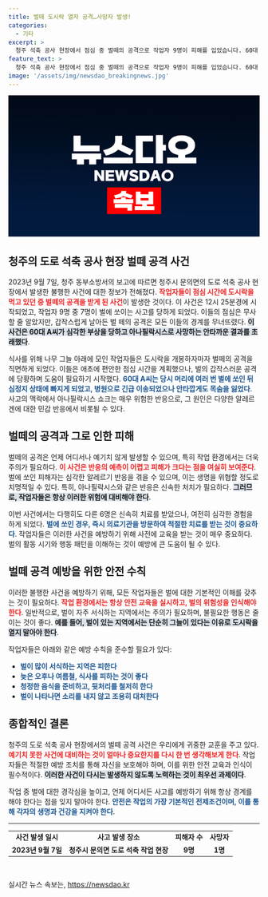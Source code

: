 ```yaml
---
title: 벌떼 도시락 열자 공격…사망자 발생!
categories:
  - 기타
excerpt: >
  청주 석축 공사 현장에서 점심 중 벌떼의 공격으로 작업자 9명이 피해를 입었습니다. 60대 남성 1명은 아나필락시스로 사망하고, 6명은 치료를 받는 상황. 이 사고의 전말이 궁금하다면 클릭하세요!
feature_text: >
  청주 석축 공사 현장에서 점심 중 벌떼의 공격으로 작업자 9명이 피해를 입었습니다. 60대 남성 1명은 아나필락시스로 사망하고, 6명은 치료를 받는 상황. 이 사고의 전말이 궁금하다면 클릭하세요!
image: '/assets/img/newsdao_breakingnews.jpg'
---
```


<p><img src="/assets/img/newsdao_breakingnews.jpg" alt="cryptoinkorea 속보" /></p>

<h2 data-ke-size="size26">청주의 도로 석축 공사 현장 벌떼 공격 사건</h2>

<p data-ke-size="size16">2023년 9월 7일, 청주 동부소방서의 보고에 따르면 청주시 문의면의 도로 석축 공사 현장에서 발생한 불행한 사건에 대한 정보가 전해졌다. <b><span style="color: #ee2323;">작업자들이 점심 시간에 도시락을 먹고 있던 중 벌떼의 공격을 받게 된 사건</span></b>이 발생한 것이다. 이 사건은 12시 25분경에 시작되었고, 작업자 9명 중 7명이 벌에 쏘이는 사고를 당하게 되었다. 이들의 점심은 무사할 줄 알았지만, 갑작스럽게 날아든 벌 떼의 공격은 모든 이들의 경계를 무너뜨렸다. <b><span style="background-color: #21538527;">이 사건은 60대 A씨가 심각한 부상을 당하고 아나필락시스로 사망하는 안타까운 결과를 초래했다</span></b>.</p>

<p data-ke-size="size16">식사를 위해 나무 그늘 아래에 모인 작업자들은 도시락을 개봉하자마자 벌떼의 공격을 직면하게 되었다. 이들은 애초에 편안한 점심 시간을 계획했으나, 벌의 갑작스러운 공격에 당황하며 도움이 필요하기 시작했다. <b><span style="color: #1a5490;">60대 A씨는 당시 머리에 여러 번 벌에 쏘인 뒤 심정지 상태에 빠지게 되었고, 병원으로 긴급 이송되었으나 안타깝게도 목숨을 잃었다</span></b>. 사고의 맥락에서 아나필락시스 쇼크는 매우 위험한 반응으로, 그 원인은 다양한 알레르겐에 대한 민감 반응에서 비롯될 수 있다. </p>

<h2>벌떼의 공격과 그로 인한 피해</h2>

<p data-ke-size="size16">벌떼의 공격은 언제 어디서나 예기치 않게 발생할 수 있으며, 특히 작업 환경에서는 더욱 주의가 필요하다. <b><span style="color: #ee2323;">이 사건은 반응의 예측이 어렵고 피해가 크다는 점을 여실히 보여준다</span></b>. 벌에 쏘인 피해자는 심각한 알레르기 반응을 겪을 수 있으며, 이는 생명을 위협할 정도로 치명적일 수 있다. 특히, 아나필락시스와 같은 반응은 신속한 처치가 필요하다. <b><span style="background-color: #21538527;">그러므로, 작업자들은 항상 이러한 위험에 대비해야 한다</span></b>.</p>

<p data-ke-size="size16">이번 사건에서는 다행히도 다른 6명은 신속히 치료를 받았으나, 여전히 심각한 경험을 하게 되었다. <b><span style="color: #1a5490;">벌에 쏘인 경우, 즉시 의료기관을 방문하여 적절한 치료를 받는 것이 중요하다</span></b>. 작업자들은 이러한 사건을 예방하기 위해 사전에 교육을 받는 것이 매우 중요하다. 벌의 활동 시기와 행동 패턴을 이해하는 것이 예방에 큰 도움이 될 수 있다.</p>

<h2>벌떼 공격 예방을 위한 안전 수칙</h2>

<p data-ke-size="size16">이러한 불행한 사건을 예방하기 위해, 모든 작업자들은 벌에 대한 기본적인 이해를 갖추는 것이 필요하다. <b><span style="color: #ee2323;">작업 환경에서는 항상 안전 교육을 실시하고, 벌의 위험성을 인식해야 한다</span></b>. 일반적으로, 벌이 자주 서식하는 지역에서는 주의가 필요하며, 불필요한 행동은 줄이는 것이 좋다. <b><span style="background-color: #21538527;">예를 들어, 벌이 있는 지역에서는 단순히 그늘이 있다는 이유로 도시락을 열지 말아야 한다</span></b>.</p>

<p data-ke-size="size16">작업자들은 아래와 같은 예방 수칙을 준수할 필요가 있다:</p>

<ul>
<li><b><span style="color: #1a5490;">벌이 많이 서식하는 지역은 피한다</span></b></li>
<li><b><span style="color: #1a5490;">늦은 오후나 여름철, 식사를 피하는 것이 좋다</span></b></li>
<li><b><span style="color: #1a5490;">청정한 음식을 준비하고, 뒷처리를 철저히 한다</span></b></li>
<li><b><span style="color: #1a5490;">벌이 나타나면 소리를 내지 않고 조용히 대처한다</span></b></li>
</ul>

<h2>종합적인 결론</h2>

<p data-ke-size="size16">청주의 도로 석축 공사 현장에서의 벌떼 공격 사건은 우리에게 귀중한 교훈을 주고 있다. <b><span style="color: #ee2323;">예기치 못한 사건에 대비하는 것이 얼마나 중요한지를 다시 한 번 생각해보게 한다</span></b>. 작업자들은 적절한 예방 조치를 통해 자신을 보호해야 하며, 이를 위한 안전 교육과 인식이 필수적이다. <b><span style="background-color: #21538527;">이러한 사건이 다시는 발생하지 않도록 노력하는 것이 최우선 과제이다</span></b>.</p>

<p data-ke-size="size16">작업 중 벌에 대한 경각심을 높이고, 언제 어디서든 사고를 예방하기 위해 항상 경계를 해야 한다는 점을 잊지 말아야 한다. <b><span style="color: #1a5490;">안전은 작업의 가장 기본적인 전제조건이며, 이를 통해 각자의 생명과 건강을 지켜야 한다</span></b>.</p>

<hr>

<table>
<tr>
<td style="text-align: center; height: 17px;"><b>사건 발생 일시</b></td>
<td style="text-align: center; height: 17px;"><b>사고 발생 장소</b></td>
<td style="text-align: center; height: 17px;"><b>피해자 수</b></td>
<td style="text-align: center; height: 17px;"><b>사망자</b></td>
</tr>
<tr>
<td style="text-align: center; height: 17px;"><b>2023년 9월 7일</b></td>
<td style="text-align: center; height: 17px;"><b>청주시 문의면 도로 석축 작업 현장</b></td>
<td style="text-align: center; height: 17px;"><b>9명</b></td>
<td style="text-align: center; height: 17px;"><b>1명</b></td>
</tr>
</table>

<p data-ke-size="size16">&nbsp;</p>
실시간 뉴스 속보는, <a href="https://newsdao.kr" rel="dofollow">https://newsdao.kr</a>


